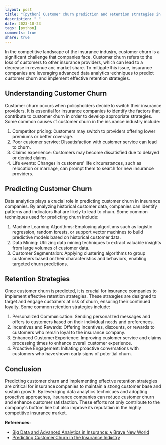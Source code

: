 ```yaml
---
layout: post
title: "[python] Customer churn prediction and retention strategies in insurance companies"
description: " "
date: 2023-10-23
tags: [python]
comments: true
share: true
---
```


In the competitive landscape of the insurance industry, customer churn is a significant challenge that companies face. Customer churn refers to the loss of customers to other insurance providers, which can lead to a decrease in revenue and market share. To mitigate this issue, insurance companies are leveraging advanced data analytics techniques to predict customer churn and implement effective retention strategies.

## Understanding Customer Churn

Customer churn occurs when policyholders decide to switch their insurance providers. It is essential for insurance companies to identify the factors that contribute to customer churn in order to develop appropriate strategies. Some common causes of customer churn in the insurance industry include:

1. Competitor pricing: Customers may switch to providers offering lower premiums or better coverage.
2. Poor customer service: Dissatisfaction with customer service can lead to churn.
3. Claims experience: Customers may become dissatisfied due to delayed or denied claims.
4. Life events: Changes in customers' life circumstances, such as relocation or marriage, can prompt them to search for new insurance providers.

## Predicting Customer Churn

Data analytics plays a crucial role in predicting customer churn in insurance companies. By analyzing historical customer data, companies can identify patterns and indicators that are likely to lead to churn. Some common techniques used for predicting churn include:

1. Machine Learning Algorithms: Employing algorithms such as logistic regression, random forests, or support vector machines to build predictive models based on historical customer data.
2. Data Mining: Utilizing data mining techniques to extract valuable insights from large volumes of customer data.
3. Customer Segmentation: Applying clustering algorithms to group customers based on their characteristics and behaviors, enabling targeted churn predictions.

## Retention Strategies

Once customer churn is predicted, it is crucial for insurance companies to implement effective retention strategies. These strategies are designed to target and engage customers at risk of churn, ensuring their continued loyalty. Some common retention strategies include:

1. Personalized Communication: Sending personalized messages and offers to customers based on their individual needs and preferences.
2. Incentives and Rewards: Offering incentives, discounts, or rewards to customers who remain loyal to the insurance company.
3. Enhanced Customer Experience: Improving customer service and claims processing times to enhance overall customer experience.
4. Proactive Engagement: Initiating proactive conversations with customers who have shown early signs of potential churn.

## Conclusion

Predicting customer churn and implementing effective retention strategies are critical for insurance companies to maintain a strong customer base and sustain growth. By leveraging data analytics techniques and adopting proactive approaches, insurance companies can reduce customer churn and enhance customer satisfaction. These efforts not only contribute to the company's bottom line but also improve its reputation in the highly competitive insurance market.

**References:**
- [Big Data and Advanced Analytics in Insurance: A Brave New World](https://www.mckinsey.com/business-functions/mckinsey-digital/our-insights/big-data-and-advanced-analytics-in-insurance-a-brave-new-world)
- [Predicting Customer Churn in the Insurance Industry](https://towardsdatascience.com/predicting-customer-churn-in-the-insurance-industry-1d5e5c751fd7)